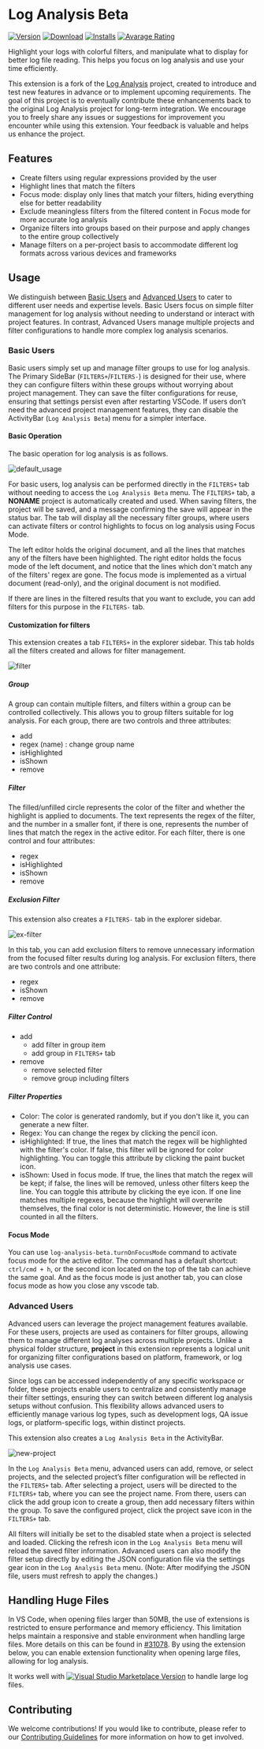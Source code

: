 # Log Analysis Beta

[![Version](https://img.shields.io/vscode-marketplace/v/JeanTracker.log-analysis-beta.svg?style=flat-square)](https://marketplace.visualstudio.com/items?itemName=JeanTracker.log-analysis-beta)
[![Download](https://img.shields.io/visual-studio-marketplace/d/JeanTracker.log-analysis-beta)](https://marketplace.visualstudio.com/items?itemName=JeanTracker.log-analysis-beta)
[![Installs](https://img.shields.io/visual-studio-marketplace/i/JeanTracker.log-analysis-beta)](https://marketplace.visualstudio.com/items?itemName=JeanTracker.log-analysis-beta)
[![Avarage Rating](https://img.shields.io/vscode-marketplace/r/JeanTracker.log-analysis-beta.svg?style=flat-square)](https://marketplace.visualstudio.com/items?itemName=JeanTracker.log-analysis-beta)

Highlight your logs with colorful filters, and manipulate what to display for better log file reading. This helps you focus on log analysis and use your time efficiently.

This extension is a fork of the [Log Analysis](https://github.com/SoySauceFor3/log-analysis) project, created to introduce and test new features in advance or to implement upcoming requirements. The goal of this project is to eventually contribute these enhancements back to the original Log Analysis project for long-term integration.
We encourage you to freely share any issues or suggestions for improvement you encounter while using this extension. Your feedback is valuable and helps us enhance the project.

## Features

- Create filters using regular expressions provided by the user
- Highlight lines that match the filters
- Focus mode: display only lines that match your filters, hiding everything else for better readability
- Exclude meaningless filters from the filtered content in Focus mode for more accurate log analysis
- Organize filters into groups based on their purpose and apply changes to the entire group collectively
- Manage filters on a per-project basis to accommodate different log formats across various devices and frameworks

## Usage

We distinguish between [Basic Users](#basic-users) and [Advanced Users](#advanced-users) to cater to different user needs and expertise levels. Basic Users focus on simple filter management for log analysis without needing to understand or interact with project features. In contrast, Advanced Users manage multiple projects and filter configurations to handle more complex log analysis scenarios.

### Basic Users

Basic users simply set up and manage filter groups to use for log analysis. The Primary SideBar (`FILTERS+`/`FILTERS-`) is designed for their use, where they can configure filters within these groups without worrying about project management. They can save the filter configurations for reuse, ensuring that settings persist even after restarting VSCode. If users don’t need the advanced project management features, they can disable the ActivityBar (`Log Analysis Beta`) menu for a simpler interface.

#### Basic Operation

The basic operation for log analysis is as follows.

![default_usage](./image/default_usage.gif)

For basic users, log analysis can be performed directly in the `FILTERS+` tab without needing to access the `Log Analysis Beta` menu. The `FILTERS+` tab, a **NONAME** project is automatically created and used. When saving filters, the project will be saved, and a message confirming the save will appear in the status bar. The tab will display all the necessary filter groups, where users can activate filters or control highlights to focus on log analysis using Focus Mode.

The left editor holds the original document, and all the lines that matches any of the filters have been highlighted. The right editor holds the focus mode of the left document, and notice that the lines which don't match any of the filters' regex are gone. The focus mode is implemented as a virtual document (read-only), and the original document is not modified.

If there are lines in the filtered results that you want to exclude, you can add filters for this purpose in the `FILTERS-` tab.

#### Customization for filters

This extension creates a tab `FILTERS+` in the explorer sidebar. This tab holds all the filters created and allows for filter management.

![filter](./image/filters.png)

##### Group

A group can contain multiple filters, and filters within a group can be controlled collectively. This allows you to group filters suitable for log analysis.
For each group, there are two controls and three attributes:

- add
- regex (name) : change group name
- isHighlighted
- isShown
- remove

##### Filter

The filled/unfilled circle represents the color of the filter and whether the highlight is applied to documents. The text represents the regex of the filter, and the number in a smaller font, if there is one, represents the number of lines that match the regex in the active editor.
For each filter, there is one control and four attributes:

- regex
- isHighlighted
- isShown
- remove

##### Exclusion Filter

This extension also creates a `FILTERS-` tab in the explorer sidebar.

![ex-filter](./image/ex_filters.png)

In this tab, you can add exclusion filters to remove unnecessary information from the focused filter results during log analysis. For exclusion filters, there are two controls and one attribute:

- regex
- isShown
- remove

##### Filter Control

- add
  - add filter in group item
  - add group in `FILTERS+` tab
- remove
  - remove selected filter
  - remove group including filters

##### Filter Properties

- Color: The color is generated randomly, but if you don't like it, you can generate a new filter.
- Regex: You can change the regex by clicking the pencil icon.
- isHighlighted: If true, the lines that match the regex will be highlighted with the filter's color. If false, this filter will be ignored for color highlighting. You can toggle this attribute by clicking the paint bucket icon.
- isShown: Used in focus mode. If true, the lines that match the regex will be kept; if false, the lines will be removed, unless other filters keep the line. You can toggle this attribute by clicking the eye icon.
 If one line matches multiple regexes, because the highlight will overwrite themselves, the final color is not deterministic. However, the line is still counted in all the filters.

#### Focus Mode

You can use `log-analysis-beta.turnOnFocusMode` command to activate focus mode for the active editor. The command has a default shortcut: `ctrl/cmd + h`, or the second icon located on the top of the tab can achieve the same goal. And as the focus mode is just another tab, you can close focus mode as how you close any vscode tab.

### Advanced Users

Advanced users can leverage the project management features available. For these users, projects are used as containers for filter groups, allowing them to manage different log analyses across multiple projects. Unlike a physical folder structure, **project** in this extension represents a logical unit for organizing filter configurations based on platform, framework, or log analysis use cases.

Since logs can be accessed independently of any specific workspace or folder, these projects enable users to centralize and consistently manage their filter settings, ensuring they can switch between different log analysis setups without confusion. This flexibility allows advanced users to efficiently manage various log types, such as development logs, QA issue logs, or platform-specific logs, within distinct projects.

This extension also creates a `Log Analysis Beta` in the ActivityBar.

![new-project](./image/new_project.gif)

In the `Log Analysis Beta` menu, advanced users can add, remove, or select projects, and the selected project’s filter configuration will be reflected in the `FILTERS+` tab. After selecting a project, users will be directed to the `FILTERS+` tab, where you can see the project name. From there, users can click the add group icon to create a group, then add necessary filters within the group. To save the configured project, click the project save icon in the `FILTERS+` tab.

All filters will initially be set to the disabled state when a project is selected and loaded. Clicking the refresh icon in the `Log Analysis Beta` menu will reload the saved filter information. Advanced users can also modify the filter setup directly by editing the JSON configuration file via the settings gear icon in the `Log Analysis Beta` menu. (Note: After modifying the JSON file, users must refresh to apply the changes.)

## Handling Huge Files

In VS Code, when opening files larger than 50MB, the use of extensions is restricted to ensure performance and memory efficiency. This limitation helps maintain a responsive and stable environment when handling large files. More details on this can be found in [#31078](https://github.com/microsoft/vscode/issues/31078). By using the extension below, you can enable extension functionality when opening large files, allowing for log analysis.

It works well with [![Visual Studio Marketplace Version](https://img.shields.io/visual-studio-marketplace/v/mbehr1.vsc-lfs?color=green&label=vsc-lfs&logo=visual-studio-code)](https://marketplace.visualstudio.com/items?itemName=mbehr1.vsc-lfs) to handle large log files.

## Contributing

We welcome contributions! If you would like to contribute, please refer to our [Contributing Guidelines](./CONTRIBUTING.md) for more information on how to get involved.
